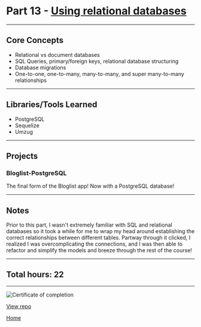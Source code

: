# Part 13 - [Using relational databases](https://fullstackopen.com/en/part13/)

---

## Core Concepts

- Relational vs document databases
- SQL Queries, primary/foreign keys, relational database structuring
- Database migrations
- One-to-one, one-to-many, many-to-many, and super many-to-many relationships

---

## Libraries/Tools Learned

- PostgreSQL
- Sequelize
- Umzug

---

## Projects

### Bloglist-PostgreSQL

The final form of the Bloglist app! Now with a PostgreSQL database!

---

## Notes

Prior to this part, I wasn't extremely familiar with SQL and relational databases so it took a while for me to wrap my head around establishing the correct relationships between different tables. Partway through it clicked, I realized I was overcomplicating the connections, and I was then able to refactor and simplify the models and breeze through the rest of the course!

---

## Total hours: 22

---

![Certificate of completion](https://imgur.com/ZljpJgx.png)

[View repo](https://github.com/jcmsmith/FSO/tree/main/Part13)

[Home](https://github.com/jcmsmith/FSO)
